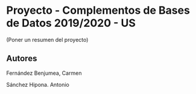 # Proyecto - Complementos de Bases de Datos 2019/2020 - US
(Poner un resumen del proyecto)

## Autores
Fernández Benjumea, Carmen

Sánchez Hipona. Antonio
